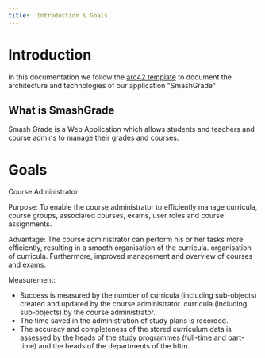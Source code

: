 ```yaml
---
title:  Introduction & Goals
---
```


# Introduction

In this documentation we follow the [arc42 template](https://arc42.org/overview) to document the architecture and technologies of our application "SmashGrade"

## What is SmashGrade
Smash Grade is a Web Application which allows students and teachers and course admins to manage their grades and courses.

# Goals
Course Administrator

Purpose:
To enable the course administrator to efficiently manage curricula, course groups,
associated courses, exams, user roles and course assignments.

Advantage:
The course administrator can perform his or her tasks more efficiently, resulting in a smooth organisation of the curricula.
organisation of curricula. Furthermore, improved management and
overview of courses and exams.

Measurement:

- Success is measured by the number of curricula (including sub-objects) created and updated by the course administrator. curricula (including sub-objects) by the course administrator.
- The time saved in the administration of study plans is recorded.
- The accuracy and completeness of the stored curriculum data is assessed by the heads of the study programmes (full-time and part-time) and the heads of the departments of the hftm.